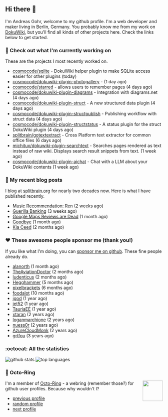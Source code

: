 ## Hi there :wave:

I'm Andreas Gohr, welcome to my github profile. I'm a web developer and maker living in Berlin, Germany. You probably know me from my work on [DokuWiki](https://github.com/splitbrain/dokuwiki), but you'll find all kinds of other projects here. Check the links below to get started.

### :hammer: Check out what I'm currently working on

These are the projects I most recently worked on.


- [cosmocode/sqlite](https://github.com/cosmocode/sqlite) - DokuWiki helper plugin to make SQLite access easier for other plugins (today)
- [cosmocode/dokuwiki-plugin-photogallery](https://github.com/cosmocode/dokuwiki-plugin-photogallery) -  (1 day ago)
- [cosmocode/starred](https://github.com/cosmocode/starred) - allows users to remember pages (4 days ago)
- [cosmocode/dokuwiki-plugin-diagrams](https://github.com/cosmocode/dokuwiki-plugin-diagrams) - Integration with diagrams.net (4 days ago)
- [cosmocode/dokuwiki-plugin-struct](https://github.com/cosmocode/dokuwiki-plugin-struct) - A new structured data plugin (4 days ago)
- [cosmocode/dokuwiki-plugin-structpublish](https://github.com/cosmocode/dokuwiki-plugin-structpublish) - Publishing workflow with struct data (4 days ago)
- [cosmocode/dokuwiki-plugin-structstatus](https://github.com/cosmocode/dokuwiki-plugin-structstatus) - A status plugin for the struct DokuWiki plugin (4 days ago)
- [splitbrain/gotextextract](https://github.com/splitbrain/gotextextract) - Cross Platform text extractor for common office files (6 days ago)
- [michitux/dokuwiki-plugin-searchtext](https://github.com/michitux/dokuwiki-plugin-searchtext) - Searches pages rendered as text instead of raw wiki. Displays search result snippets from text. (1 week ago)
- [cosmocode/dokuwiki-plugin-aichat](https://github.com/cosmocode/dokuwiki-plugin-aichat) - Chat with a LLM about your DokuWiki contents (1 week ago)

### :scroll: My recent blog posts

I blog at [splitbrain.org](https://www.splitbrain.org) for nearly two decades now. Here is what I have published recently.


- [Music Recommendation: Ren](https://www.splitbrain.org/blog/2023-06/09-music_ren) (2 weeks ago)
- [Guerilla Banking](https://www.splitbrain.org/blog/2023-06/03-guerrilla_banking) (3 weeks ago)
- [Google Maps Reviews are Dead](https://www.splitbrain.org/blog/2023-05/24-google_maps_reviews_are_dead) (1 month ago)
- [Goodbye](https://www.splitbrain.org/blog/2023-05/13-goodbye) (1 month ago)
- [Kia Ceed](https://www.splitbrain.org/blog/2023-04/16-kia_ceed_phev) (2 months ago)

### :hearts:️ These awesome people sponsor me (thank you!)

If you like what I'm doing, you can [sponsor me on github](https://github.com/sponsors/splitbrain). These fine people already do.


- [alanorth](https://github.com/alanorth) (1 month ago)
- [TheAviationDoctor](https://github.com/TheAviationDoctor) (2 months ago)
- [ludenticus](https://github.com/ludenticus) (2 months ago)
- [Hegghammer](https://github.com/Hegghammer) (5 months ago)
- [pixelbrackets](https://github.com/pixelbrackets) (6 months ago)
- [foodalot](https://github.com/foodalot) (10 months ago)
- [jgod](https://github.com/jgod) (1 year ago)
- [jet52](https://github.com/jet52) (1 year ago)
- [TauriaEE](https://github.com/TauriaEE) (1 year ago)
- [xtaran](https://github.com/xtaran) (2 years ago)
- [loganmarchione](https://github.com/loganmarchione) (2 years ago)
- [nuess0r](https://github.com/nuess0r) (2 years ago)
- [AzureCloudMonk](https://github.com/AzureCloudMonk) (2 years ago)
- [grtfou](https://github.com/grtfou) (3 years ago)

### :octocat: All the statistics

 ![github stats](https://github-readme-stats.vercel.app/api?username=splitbrain&show_icons=true&hide_title=true)
![top languages](https://github-readme-stats.vercel.app/api/top-langs/?username=splitbrain&layout=compact)


### :octopus: Octo-Ring

<img width="64" height="65" src="https://octo-ring.com/static/img/octo.png" align="right" alt="">

I'm a member of [Octo-Ring](https://octo-ring.com/) - a webring (remember those?) for github user profiles. Because why wouldn't I? 

* [previous profile](https://octo-ring.com/p/splitbrain/prev)
* [random profile](https://octo-ring.com/p/splitbrain/random)
* [next profile](https://octo-ring.com/p/splitbrain/next)

